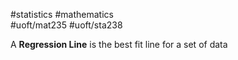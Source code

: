 #statistics #mathematics  
#uoft/mat235 #uoft/sta238 

A **Regression Line** is the best fit line for a set of data

